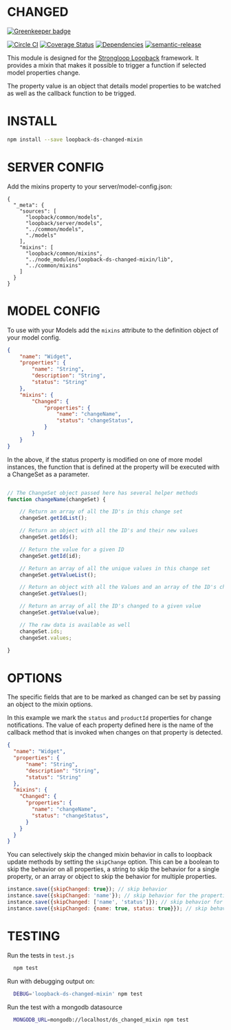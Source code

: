 CHANGED
=============

[![Greenkeeper badge](https://badges.greenkeeper.io/fullcube/loopback-ds-changed-mixin.svg)](https://greenkeeper.io/)

[![Circle CI](https://circleci.com/gh/fullcube/loopback-ds-changed-mixin.svg?style=svg)](https://circleci.com/gh/fullcube/loopback-ds-changed-mixin) [![Coverage Status](https://coveralls.io/repos/github/fullcube/loopback-ds-changed-mixin/badge.svg?branch=master)](https://coveralls.io/github/fullcube/loopback-ds-changed-mixin?branch=master) [![Dependencies](http://img.shields.io/david/fullcube/loopback-ds-changed-mixin.svg?style=flat)](https://david-dm.org/fullcube/loopback-ds-changed-mixin) [![semantic-release](https://img.shields.io/badge/%20%20%F0%9F%93%A6%F0%9F%9A%80-semantic--release-e10079.svg)](https://github.com/semantic-release/semantic-release)

This module is designed for the [Strongloop Loopback](https://github.com/strongloop/loopback) framework.
It provides a mixin that makes it possible to trigger a function if selected
model properties change.

The property value is an object that details model properties to be
watched as well as the callback function to be trigged.

INSTALL
=============

```bash
npm install --save loopback-ds-changed-mixin
```

SERVER CONFIG
=============
Add the mixins property to your server/model-config.json:

```
{
  "_meta": {
    "sources": [
      "loopback/common/models",
      "loopback/server/models",
      "../common/models",
      "./models"
    ],
    "mixins": [
      "loopback/common/mixins",
      "../node_modules/loopback-ds-changed-mixin/lib",
      "../common/mixins"
    ]
  }
}
```

MODEL CONFIG
=============

To use with your Models add the `mixins` attribute to the definition object of
your model config.

```json
{
    "name": "Widget",
    "properties": {
        "name": "String",
        "description": "String",
        "status": "String"
    },
    "mixins": {
        "Changed": {
            "properties": {
                "name": "changeName",
                "status": "changeStatus",
            }
        }
    }
}
```

In the above, if the status property is modified on one of more model instances, the function that is defined at the
property will be executed with a ChangeSet as a parameter.


```javascript

// The ChangeSet object passed here has several helper methods    
function changeName(changeSet) {

    // Return an array of all the ID's in this change set
    changeSet.getIdList();

    // Return an object with all the ID's and their new values
    changeSet.getIds();

    // Return the value for a given ID
    changeSet.getId(id);

    // Return an array of all the unique values in this change set
    changeSet.getValueList();

    // Return an object with all the Values and an array of the ID's changed to this value
    changeSet.getValues();

    // Return an array of all the ID's changed to a given value
    changeSet.getValue(value);

    // The raw data is available as well
    changeSet.ids;
    changeSet.values;

}

```


OPTIONS
=============

The specific fields that are to be marked as changed can be set by passing an
object to the mixin options.

In this example we mark the `status` and `productId` properties for change notifications. The value of each property
defined here is the name of the callback method that is invoked when changes on that property is detected.

```json
{
  "name": "Widget",
  "properties": {
      "name": "String",
      "description": "String",
      "status": "String"
  },
  "mixins": {
    "Changed": {
      "properties": {
        "name": "changeName",
        "status": "changeStatus",
      }
    }
  }
}
```

You can selectively skip the changed mixin behavior in calls to loopback update methods by setting the
`skipChange` option. This can be a boolean to skip the behavior on all properties, a string to skip the behavior
for a single property, or an array or object to skip the behavior for multiple properties.

```javascript
instance.save({skipChanged: true}); // skip behavior
instance.save({skipChanged: 'name'}); // skip behavior for the properties.
instance.save({skipChanged: ['name', 'status']}); // skip behavior for name and status properties.
instance.save({skipChanged: {name: true, status: true}}); // skip behavior for name and status properties.
```


TESTING
=============

Run the tests in `test.js`

```bash
  npm test
```

Run with debugging output on:

```bash
  DEBUG='loopback-ds-changed-mixin' npm test
```

Run the test with a mongodb datasource
```bash
  MONGODB_URL=mongodb://localhost/ds_changed_mixin npm test
```
